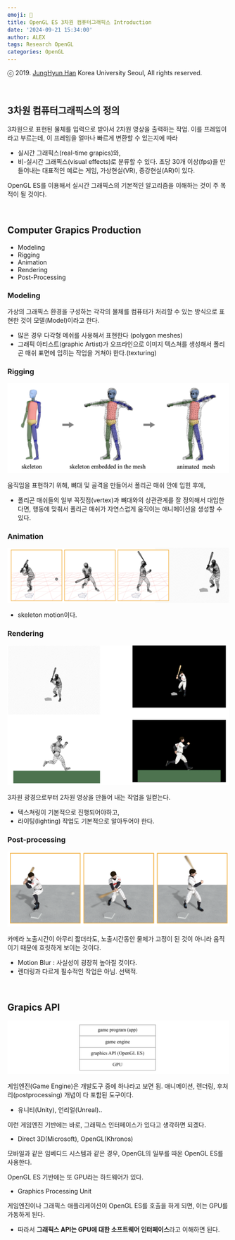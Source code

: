 ```yaml
---
emoji: 🥽
title: OpenGL ES 3차원 컴퓨터그래픽스 Introduction
date: '2024-09-21 15:34:00'
author: ALEX
tags: Research OpenGL
categories: OpenGL
---
```


ⓒ 2019. [JungHyun Han](https://media.korea.ac.kr/people/jhan/) Korea University Seoul, All rights reserved.

<br/>


## 3차원 컴퓨터그래픽스의 정의

3차원으로 표현된 물체를 입력으로 받아서 2차원 영상을 출력하는 작업.
이를 프레임이라고 부르는데, 이 프레임을 얼마나 빠르게 변환할 수 있는지에 따라
- 실시간 그래픽스(real-time grapics)와,
- 비-실시간 그래픽스(visual effects)로 분류할 수 있다.
초당 30개 이상(fps)을 만들어내는 대표적인 예로는 게임, 가상현실(VR), 증강현실(AR)이 있다.

OpenGL ES를 이용해서 실시간 그래픽스의 기본적인 알고리즘을 이해하는 것이 주 목적이 될 것이다.

<br/>



## Computer Grapics Production
- Modeling
- Rigging
- Animation
- Rendering
- Post-Processing

### Modeling
가상의 그래픽스 환경을 구성하는 각각의 물체를 컴퓨터가 처리할 수 있는 방식으로 표현한 것이 모델(Model)이라고 한다.
- 많은 경우 다각형 메쉬를 사용해서 표현한다 (polygon meshes)
- 그래픽 아티스트(graphic Artist)가 오프라인으로 이미지 텍스쳐를 생성해서 폴리곤 매쉬 표면에 입히는 작업을 거쳐야 한다.(texturing)

### Rigging

![](rigging.png)

움직임을 표현하기 위해, 뼈대 및 골격을 만들어서 폴리곤 매쉬 안에 입힌 후에,
- 폴리곤 매쉬들의 일부 꼭짓점(vertex)과 뼈대와의 상관관계를 잘 정의해서 대입한다면, 행동에 맞춰서 폴리곤 매쉬가 자연스럽게 움직이는 애니메이션을 생성할 수 있다.

### Animation

![](animation.png)

- skeleton motion이다. 

### Rendering

![](rendering.png)

3차원 광경으로부터 2차원 영상을 만들어 내는 작업을 일컫는다.
- 텍스쳐링이 기본적으로 진행되어야하고,
- 라이팅(lighting) 작업도 기본적으로 알아두어야 한다.

### Post-processing

![](postprocessing.png)

카메라 노출시간이 아무리 짧더라도, 노출시간동안 물체가 고정이 된 것이 아니라 움직이기 때문에 흐릿하게 보이는 것이다.
- Motion Blur : 사실성이 굉장히 높아질 것이다.
- 렌더링과 다르게 필수적인 작업은 아님. 선택적.


<br/>

## Grapics API

![](table3.png)

게임엔진(Game Engine)은 개발도구 중에 하나라고 보면 됨. 애니메이션, 렌더링, 후처리(postprocessing) 개념이 다 포함된 도구이다. 
- 유니티(Unity), 언리얼(Unreal)..

이런 게임엔진 기반에는 바로, 그래픽스 인터페이스가 있다고 생각하면 되겠다.
- Direct 3D(Microsoft), OpenGL(Khronos)

모바일과 같은 임베디드 시스템과 같은 경우, OpenGL의 일부를 따온 OpenGL ES를 사용한다.

OpenGL ES 기반에는 또 GPU라는 하드웨어가 있다.
- Graphics Processing Unit

게임엔진이나 그래픽스 애플리케이션이 OpenGL ES를 호출을 하게 되면, 이는 GPU를 가동하게 된다.
- 따라서 **그래픽스 API는 GPU에 대한 소프트웨어 인터페이스**라고 이해하면 된다.



```toc
```